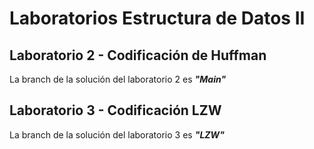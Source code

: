 # Laboratorios Estructura de Datos II
## Laboratorio 2 - Codificación de Huffman
La branch de la solución del laboratorio 2 es ***"Main"***
## Laboratorio 3 - Codificación LZW
La branch de la solución del laboratorio 3 es ***"LZW"***
